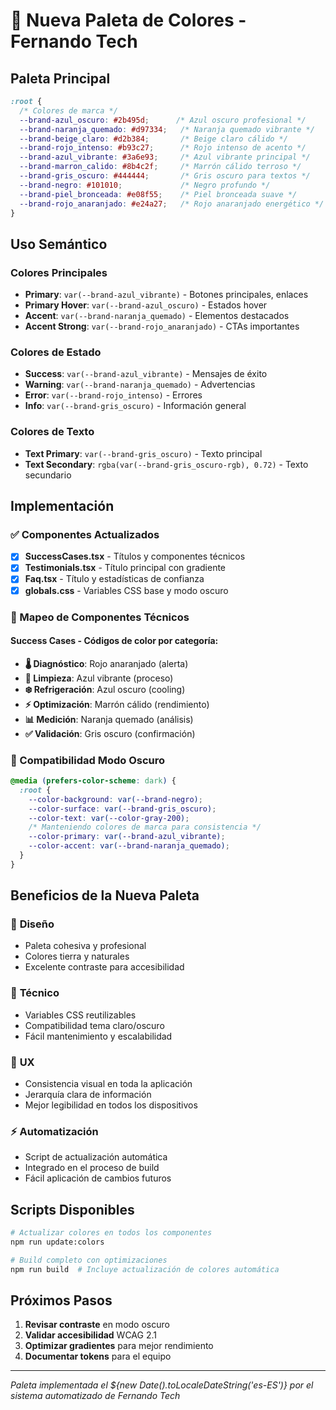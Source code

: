 # 🎨 Nueva Paleta de Colores - Fernando Tech

## Paleta Principal

```css
:root {
  /* Colores de marca */
  --brand-azul_oscuro: #2b495d;      /* Azul oscuro profesional */
  --brand-naranja_quemado: #d97334;   /* Naranja quemado vibrante */
  --brand-beige_claro: #d2b384;       /* Beige claro cálido */
  --brand-rojo_intenso: #b93c27;      /* Rojo intenso de acento */
  --brand-azul_vibrante: #3a6e93;     /* Azul vibrante principal */
  --brand-marron_calido: #8b4c2f;     /* Marrón cálido terroso */
  --brand-gris_oscuro: #444444;       /* Gris oscuro para textos */
  --brand-negro: #101010;             /* Negro profundo */
  --brand-piel_bronceada: #e08f55;    /* Piel bronceada suave */
  --brand-rojo_anaranjado: #e24a27;   /* Rojo anaranjado energético */
}
```

## Uso Semántico

### Colores Principales
- **Primary**: `var(--brand-azul_vibrante)` - Botones principales, enlaces
- **Primary Hover**: `var(--brand-azul_oscuro)` - Estados hover
- **Accent**: `var(--brand-naranja_quemado)` - Elementos destacados
- **Accent Strong**: `var(--brand-rojo_anaranjado)` - CTAs importantes

### Colores de Estado
- **Success**: `var(--brand-azul_vibrante)` - Mensajes de éxito
- **Warning**: `var(--brand-naranja_quemado)` - Advertencias
- **Error**: `var(--brand-rojo_intenso)` - Errores
- **Info**: `var(--brand-gris_oscuro)` - Información general

### Colores de Texto
- **Text Primary**: `var(--brand-gris_oscuro)` - Texto principal
- **Text Secondary**: `rgba(var(--brand-gris_oscuro-rgb), 0.72)` - Texto secundario

## Implementación

### ✅ Componentes Actualizados
- [x] **SuccessCases.tsx** - Títulos y componentes técnicos
- [x] **Testimonials.tsx** - Título principal con gradiente
- [x] **Faq.tsx** - Título y estadísticas de confianza
- [x] **globals.css** - Variables CSS base y modo oscuro

### 🎯 Mapeo de Componentes Técnicos
#### Success Cases - Códigos de color por categoría:
- **🌡️ Diagnóstico**: Rojo anaranjado (alerta)
- **🧹 Limpieza**: Azul vibrante (proceso)
- **❄️ Refrigeración**: Azul oscuro (cooling)
- **⚡ Optimización**: Marrón cálido (rendimiento)
- **📊 Medición**: Naranja quemado (análisis)
- **✅ Validación**: Gris oscuro (confirmación)

### 🌙 Compatibilidad Modo Oscuro
```css
@media (prefers-color-scheme: dark) {
  :root {
    --color-background: var(--brand-negro);
    --color-surface: var(--brand-gris_oscuro);
    --color-text: var(--color-gray-200);
    /* Manteniendo colores de marca para consistencia */
    --color-primary: var(--brand-azul_vibrante);
    --color-accent: var(--brand-naranja_quemado);
  }
}
```

## Beneficios de la Nueva Paleta

### 🎨 **Diseño**
- Paleta cohesiva y profesional
- Colores tierra y naturales
- Excelente contraste para accesibilidad

### 🔧 **Técnico**
- Variables CSS reutilizables
- Compatibilidad tema claro/oscuro
- Fácil mantenimiento y escalabilidad

### 📱 **UX**
- Consistencia visual en toda la aplicación
- Jerarquía clara de información
- Mejor legibilidad en todos los dispositivos

### ⚡ **Automatización**
- Script de actualización automática
- Integrado en el proceso de build
- Fácil aplicación de cambios futuros

## Scripts Disponibles

```bash
# Actualizar colores en todos los componentes
npm run update:colors

# Build completo con optimizaciones
npm run build  # Incluye actualización de colores automática
```

## Próximos Pasos

1. **Revisar contraste** en modo oscuro
2. **Validar accesibilidad** WCAG 2.1
3. **Optimizar gradientes** para mejor rendimiento
4. **Documentar tokens** para el equipo

---

*Paleta implementada el ${new Date().toLocaleDateString('es-ES')} por el sistema automatizado de Fernando Tech*
